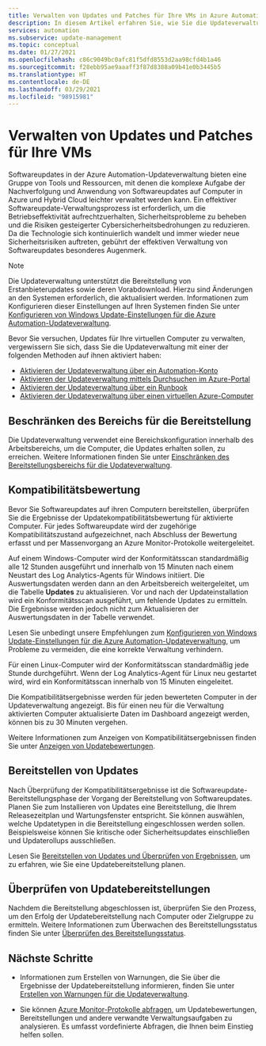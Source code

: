 ```yaml
---
title: Verwalten von Updates und Patches für Ihre VMs in Azure Automation
description: In diesem Artikel erfahren Sie, wie Sie die Updateverwaltung verwenden können, um Updates und Patches für Ihre Azure- und Nicht-Azure-VMs zu verwalten.
services: automation
ms.subservice: update-management
ms.topic: conceptual
ms.date: 01/27/2021
ms.openlocfilehash: c86c9049bc0afc81f5dfd8553d2aa98cfd4b1a46
ms.sourcegitcommit: f28ebb95ae9aaaff3f87d8388a09b41e0b3445b5
ms.translationtype: HT
ms.contentlocale: de-DE
ms.lasthandoff: 03/29/2021
ms.locfileid: "98915981"
---
```

# <a name="manage-updates-and-patches-for-your-vms"></a>Verwalten von Updates und Patches für Ihre VMs

Softwareupdates in der Azure Automation-Updateverwaltung bieten eine Gruppe von Tools und Ressourcen, mit denen die komplexe Aufgabe der Nachverfolgung und Anwendung von Softwareupdates auf Computer in Azure und Hybrid Cloud leichter verwaltet werden kann. Ein effektiver Softwareupdate-Verwaltungsprozess ist erforderlich, um die Betriebseffektivität aufrechtzuerhalten, Sicherheitsprobleme zu beheben und die Risiken gesteigerter Cybersicherheitsbedrohungen zu reduzieren. Da die Technologie sich kontinuierlich wandelt und immer wieder neue Sicherheitsrisiken auftreten, gebührt der effektiven Verwaltung von Softwareupdates besonderes Augenmerk.

> [!NOTE]
> Die Updateverwaltung unterstützt die Bereitstellung von Erstanbieterupdates sowie deren Vorabdownload. Hierzu sind Änderungen an den Systemen erforderlich, die aktualisiert werden. Informationen zum Konfigurieren dieser Einstellungen auf Ihren Systemen finden Sie unter [Konfigurieren von Windows Update-Einstellungen für die Azure Automation-Updateverwaltung](configure-wuagent.md).

Bevor Sie versuchen, Updates für Ihre virtuellen Computer zu verwalten, vergewissern Sie sich, dass Sie die Updateverwaltung mit einer der folgenden Methoden auf ihnen aktiviert haben:

* [Aktivieren der Updateverwaltung über ein Automation-Konto](enable-from-automation-account.md)
* [Aktivieren der Updateverwaltung mittels Durchsuchen im Azure-Portal](enable-from-portal.md)
* [Aktivieren der Updateverwaltung über ein Runbook](enable-from-runbook.md)
* [Aktivieren der Updateverwaltung über einen virtuellen Azure-Computer](enable-from-vm.md)

## <a name="limit-the-scope-for-the-deployment"></a><a name="scope-configuration"></a>Beschränken des Bereichs für die Bereitstellung

Die Updateverwaltung verwendet eine Bereichskonfiguration innerhalb des Arbeitsbereichs, um die Computer, die Updates erhalten sollen, zu erreichen. Weitere Informationen finden Sie unter [Einschränken des Bereitstellungsbereichs für die Updateverwaltung](scope-configuration.md).

## <a name="compliance-assessment"></a>Kompatibilitätsbewertung

Bevor Sie Softwareupdates auf ihren Computern bereitstellen, überprüfen Sie die Ergebnisse der Updatekompatibilitätsbewertung für aktivierte Computer. Für jedes Softwareupdate wird der zugehörige Kompatibilitätszustand aufgezeichnet, nach Abschluss der Bewertung erfasst und per Massenvorgang an Azure Monitor-Protokolle weitergeleitet.

Auf einem Windows-Computer wird der Konformitätsscan standardmäßig alle 12 Stunden ausgeführt und innerhalb von 15 Minuten nach einem Neustart des Log Analytics-Agents für Windows initiiert. Die Auswertungsdaten werden dann an den Arbeitsbereich weitergeleitet, um die Tabelle **Updates** zu aktualisieren. Vor und nach der Updateinstallation wird ein Konformitätsscan ausgeführt, um fehlende Updates zu ermitteln. Die Ergebnisse werden jedoch nicht zum Aktualisieren der Auswertungsdaten in der Tabelle verwendet.

Lesen Sie unbedingt unsere Empfehlungen zum [Konfigurieren von Windows Update-Einstellungen für die Azure Automation-Updateverwaltung](configure-wuagent.md), um Probleme zu vermeiden, die eine korrekte Verwaltung verhindern.

Für einen Linux-Computer wird der Konformitätsscan standardmäßig jede Stunde durchgeführt. Wenn der Log Analytics-Agent für Linux neu gestartet wird, wird ein Konformitätsscan innerhalb von 15 Minuten eingeleitet.

Die Kompatibilitätsergebnisse werden für jeden bewerteten Computer in der Updateverwaltung angezeigt. Bis für einen neu für die Verwaltung aktivierten Computer aktualisierte Daten im Dashboard angezeigt werden, können bis zu 30 Minuten vergehen.

Weitere Informationen zum Anzeigen von Kompatibilitätsergebnissen finden Sie unter [Anzeigen von Updatebewertungen](view-update-assessments.md).

## <a name="deploy-updates"></a>Bereitstellen von Updates

Nach Überprüfung der Kompatibilitätsergebnisse ist die Softwareupdate-Bereitstellungsphase der Vorgang der Bereitstellung von Softwareupdates. Planen Sie zum Installieren von Updates eine Bereitstellung, die Ihrem Releasezeitplan und Wartungsfenster entspricht. Sie können auswählen, welche Updatetypen in die Bereitstellung eingeschlossen werden sollen. Beispielsweise können Sie kritische oder Sicherheitsupdates einschließen und Updaterollups ausschließen.

Lesen Sie [Bereitstellen von Updates und Überprüfen von Ergebnissen](deploy-updates.md), um zu erfahren, wie Sie eine Updatebereitstellung planen.

## <a name="review-update-deployments"></a>Überprüfen von Updatebereitstellungen

Nachdem die Bereitstellung abgeschlossen ist, überprüfen Sie den Prozess, um den Erfolg der Updatebereitstellung nach Computer oder Zielgruppe zu ermitteln. Weitere Informationen zum Überwachen des Bereitstellungsstatus finden Sie unter [Überprüfen des Bereitstellungsstatus](deploy-updates.md#check-deployment-status).

## <a name="next-steps"></a>Nächste Schritte

* Informationen zum Erstellen von Warnungen, die Sie über die Ergebnisse der Updatebereitstellung informieren, finden Sie unter [Erstellen von Warnungen für die Updateverwaltung](configure-alerts.md).

* Sie können [Azure Monitor-Protokolle abfragen](query-logs.md), um Updatebewertungen, Bereitstellungen und andere verwandte Verwaltungsaufgaben zu analysieren. Es umfasst vordefinierte Abfragen, die Ihnen beim Einstieg helfen sollen.